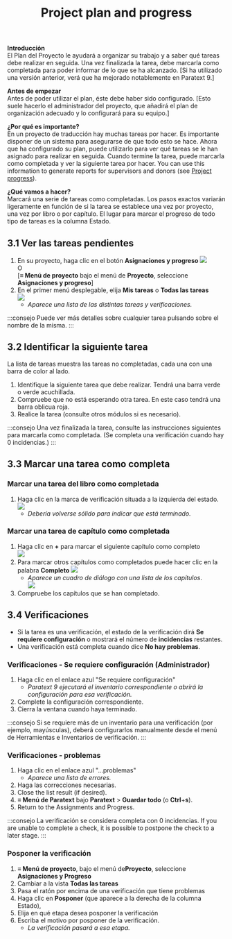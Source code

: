 ﻿---
title: 3. Project plan and progress
---

**Introducción**  
El Plan del Proyecto le ayudará a organizar su trabajo y a saber qué tareas debe realizar en seguida. Una vez finalizada la tarea, debe marcarla como completada para poder informar de lo que se ha alcanzado. [Si ha utilizado una versión anterior, verá que ha mejorado notablemente en Paratext 9.]

**Antes de empezar**  
Antes de poder utilizar el plan, éste debe haber sido configurado. [Esto suele hacerlo el administrador del proyecto, que añadirá el plan de organización adecuado y lo configurará para su equipo.]

**¿Por qué es importante?**  
En un proyecto de traducción hay muchas tareas por hacer. Es importante disponer de un sistema para asegurarse de que todo esto se hace. Ahora que ha configurado su plan, puede utilizarlo para ver qué tareas se le han asignado para realizar en seguida. Cuando termine la tarea, puede marcarla como completada y ver la siguiente tarea por hacer. You can use this information to generate reports for supervisors and donors (see [Project progress](6.PP2.md)).

**¿Qué vamos a hacer?**  
Marcará una serie de tareas como completadas. Los pasos exactos variarán ligeramente en función de si la tarea se establece una vez por proyecto, una vez por libro o por capítulo. El lugar para marcar el progreso de todo tipo de tareas es la columna Estado.

## 3.1 Ver las tareas pendientes

1.  En su proyecto, haga clic en el botón **Asignaciones y progreso** ![](../media/03751d97bff94e04afee1ef9c87c4d22.png)  
   O  
   [**≡ Menú de proyecto** bajo el menú de **Proyecto**, seleccione **Asignaciones y progreso**]
1.  En el primer menú desplegable, elija **Mis tareas** o **Todas las tareas**  
   ![](../media/88de36d54c509d1316babd1b7253efc5.png)
     -  *Aparece una lista de las distintas tareas y verificaciones.*

:::consejo 
Puede ver más detalles sobre cualquier tarea pulsando sobre el nombre de la misma.
:::


## 3.2 Identificar la siguiente tarea

La lista de tareas muestra las tareas no completadas, cada una con una barra de color al lado.

1.  Identifique la siguiente tarea que debe realizar. Tendrá una barra verde o verde acuchillada.
1.  Compruebe que no está esperando otra tarea. En este caso tendrá una barra oblicua roja.
1.  Realice la tarea (consulte otros módulos si es necesario).

:::consejo 
Una vez finalizada la tarea, consulte las instrucciones siguientes para marcarla como completada. (Se completa una verificación cuando hay 0 incidencias.)
:::

## 3.3 Marcar una tarea como completa

### Marcar una tarea del libro como completada

1.  Haga clic en la marca de verificación situada a la izquierda del estado.  
   ![](../media/e7f0dce290e93fc005ea761da0f7ed23.png)
     -   *Debería volverse sólido para indicar que está terminado.*



### Marcar una tarea de capítulo como completada

1.  Haga clic en **+** para marcar el siguiente capítulo como completo  
   ![](../media/d6dc2e25549769d056778dfb6449a9e1.png)
1.  Para marcar otros capítulos como completados puede hacer clic en la palabra **Completo** ![](../media/2c4b7afffd2875b89c569c46c1067352.png)
     -  *Aparece un cuadro de diálogo con una lista de los capítulos*.  
       ![](../media/7efa90ca176b6af0392c215d30acdb51.png)
2.  Compruebe los capítulos que se han completado.

## 3.4 Verificaciones

-   Si la tarea es una verificación, el estado de la verificación dirá **Se requiere configuración** o mostrará el número de **incidencias** restantes.
-   Una verificación está completa cuando dice **No hay problemas**.

### Verificaciones - Se requiere configuración (Administrador)

1.  Haga clic en el enlace azul "Se requiere configuración"
     -  *Paratext 9 ejecutará el inventario correspondiente o abrirá la configuración para esa verificación.*
1.  Complete la configuración correspondiente.
1.  Cierra la ventana cuando haya terminado.

:::consejo 
Si se requiere más de un inventario para una verificación (por ejemplo, mayúsculas), deberá configurarlos manualmente desde el menú de Herramientas e Inventarios de verificación.
:::

### Verificaciones - problemas

1.  Haga clic en el enlace azul "…problemas"
     -  *Aparece una lista de errores.*
1.  Haga las correcciones necesarias.
1.  Close the list result (if desired).
1.  **≡ Menú de Paratext** bajo **Paratext** \> **Guardar todo** (o **Ctrl**+**s**).
2.  Return to the Assignments and Progress.

:::consejo 
La verificación se considera completa con 0 incidencias. If you are unable to complete a check, it is possible to postpone the check to a later stage.
:::

### Posponer la verificación

1.  **≡ Menú de proyecto**, bajo el menú de**Proyecto**, seleccione **Asignaciones y Progreso**
1.  Cambiar a la vista **Todas las tareas**
1.  Pasa el ratón por encima de una verificación que tiene problemas
1.  Haga clic en **Posponer** (que aparece a la derecha de la columna Estado),
1.  Elija en qué etapa desea posponer la verificación
1.  Escriba el motivo por posponer de la verificación.
     -  *La verificación pasará a esa etapa.*
